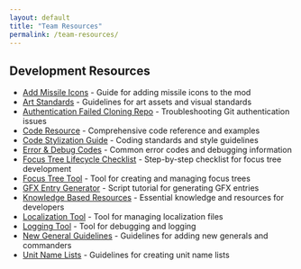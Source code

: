```yaml
---
layout: default
title: "Team Resources"
permalink: /team-resources/
---
```


## Development Resources

- [Add Missile Icons](/dev-resources/add-missile-icons/) - Guide for adding missile icons to the mod
- [Art Standards](/dev-resources/art-stanadards/) - Guidelines for art assets and visual standards
- [Authentication Failed Cloning Repo](/dev-resources/authentication-failed-cloning-repo/) - Troubleshooting Git authentication issues
- [Code Resource](/dev-resources/code-resource/) - Comprehensive code reference and examples
- [Code Stylization Guide](/dev-resources/code-stylization-guide/) - Coding standards and style guidelines
- [Error & Debug Codes](/dev-resources/error-debug-codes/) - Common error codes and debugging information
- [Focus Tree Lifecycle Checklist](/dev-resources/focus-tree-lifecycle-checklist/) - Step-by-step checklist for focus tree development
- [Focus Tree Tool](/dev-resources/focus-tree-tool/) - Tool for creating and managing focus trees
- [GFX Entry Generator](/dev-resources/gfx-entry-generator/) - Script tutorial for generating GFX entries
- [Knowledge Based Resources](/dev-resources/knowledge-based-resources/) - Essential knowledge and resources for developers
- [Localization Tool](/dev-resources/localization-tool/) - Tool for managing localization files
- [Logging Tool](/dev-resources/logging-tool/) - Tool for debugging and logging
- [New General Guidelines](/dev-resources/new-general-guidelines/) - Guidelines for adding new generals and commanders
- [Unit Name Lists](/dev-resources/unit-name-lists/) - Guidelines for creating unit name lists